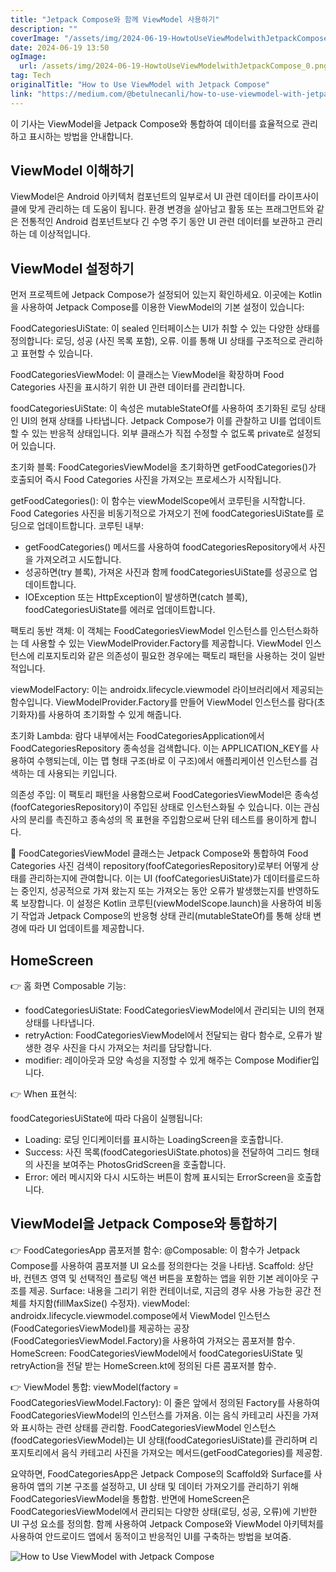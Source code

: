 ```yaml
---
title: "Jetpack Compose와 함께 ViewModel 사용하기"
description: ""
coverImage: "/assets/img/2024-06-19-HowtoUseViewModelwithJetpackCompose_0.png"
date: 2024-06-19 13:50
ogImage:
  url: /assets/img/2024-06-19-HowtoUseViewModelwithJetpackCompose_0.png
tag: Tech
originalTitle: "How to Use ViewModel with Jetpack Compose"
link: "https://medium.com/@betulnecanli/how-to-use-viewmodel-with-jetpack-compose-dc543f10bf6f"
---
```


이 기사는 ViewModel을 Jetpack Compose와 통합하여 데이터를 효율적으로 관리하고 표시하는 방법을 안내합니다.

## ViewModel 이해하기

ViewModel은 Android 아키텍처 컴포넌트의 일부로서 UI 관련 데이터를 라이프사이클에 맞게 관리하는 데 도움이 됩니다. 환경 변경을 살아남고 활동 또는 프래그먼트와 같은 전통적인 Android 컴포넌트보다 긴 수명 주기 동안 UI 관련 데이터를 보관하고 관리하는 데 이상적입니다.

## ViewModel 설정하기

<div class="content-ad"></div>

먼저 프로젝트에 Jetpack Compose가 설정되어 있는지 확인하세요. 이곳에는 Kotlin을 사용하여 Jetpack Compose를 이용한 ViewModel의 기본 설정이 있습니다:

FoodCategoriesUiState: 이 sealed 인터페이스는 UI가 취할 수 있는 다양한 상태를 정의합니다: 로딩, 성공 (사진 목록 포함), 오류. 이를 통해 UI 상태를 구조적으로 관리하고 표현할 수 있습니다.

FoodCategoriesViewModel: 이 클래스는 ViewModel을 확장하며 Food Categories 사진을 표시하기 위한 UI 관련 데이터를 관리합니다.

foodCategoriesUiState: 이 속성은 mutableStateOf를 사용하여 초기화된 로딩 상태인 UI의 현재 상태를 나타냅니다. Jetpack Compose가 이를 관찰하고 UI를 업데이트할 수 있는 반응적 상태입니다. 외부 클래스가 직접 수정할 수 없도록 private로 설정되어 있습니다.

<div class="content-ad"></div>

초기화 블록: FoodCategoriesViewModel을 초기화하면 getFoodCategories()가 호출되어 즉시 Food Categories 사진을 가져오는 프로세스가 시작됩니다.

getFoodCategories(): 이 함수는 viewModelScope에서 코루틴을 시작합니다. Food Categories 사진을 비동기적으로 가져오기 전에 foodCategoriesUiState를 로딩으로 업데이트합니다.
코루틴 내부:

- getFoodCategories() 메서드를 사용하여 foodCategoriesRepository에서 사진을 가져오려고 시도합니다.
- 성공하면(try 블록), 가져온 사진과 함께 foodCategoriesUiState를 성공으로 업데이트합니다.
- IOException 또는 HttpException이 발생하면(catch 블록), foodCategoriesUiState를 에러로 업데이트합니다.

팩토리 동반 객체: 이 객체는 FoodCategoriesViewModel 인스턴스를 인스턴스화하는 데 사용할 수 있는 ViewModelProvider.Factory를 제공합니다. ViewModel 인스턴스에 리포지토리와 같은 의존성이 필요한 경우에는 팩토리 패턴을 사용하는 것이 일반적입니다.

viewModelFactory: 이는 androidx.lifecycle.viewmodel 라이브러리에서 제공되는 함수입니다. ViewModelProvider.Factory를 만들어 ViewModel 인스턴스를 람다(초기화자)를 사용하여 초기화할 수 있게 해줍니다.

<div class="content-ad"></div>

초기화 Lambda: 람다 내부에서는 FoodCategoriesApplication에서 FoodCategoriesRepository 종속성을 검색합니다. 이는 APPLICATION_KEY를 사용하여 수행되는데, 이는 맵 형태 구조(바로 이 구조)에서 애플리케이션 인스턴스를 검색하는 데 사용되는 키입니다.

의존성 주입: 이 팩토리 패턴을 사용함으로써 FoodCategoriesViewModel은 종속성(foofCategoriesRepository)이 주입된 상태로 인스턴스화될 수 있습니다. 이는 관심사의 분리를 촉진하고 종속성의 목 표현을 주입함으로써 단위 테스트를 용이하게 합니다.

📖 FoodCategoriesViewModel 클래스는 Jetpack Compose와 통합하여 Food Categories 사진 검색이 repository(foofCategoriesRepository)로부터 어떻게 상태를 관리하는지에 관여합니다. 이는 UI (foofCategoriesUiState)가 데이터를로드하는 중인지, 성공적으로 가져 왔는지 또는 가져오는 동안 오류가 발생했는지를 반영하도록 보장합니다. 이 설정은 Kotlin 코루틴(viewModelScope.launch)을 사용하여 비동기 작업과 Jetpack Compose의 반응형 상태 관리(mutableStateOf)를 통해 상태 변경에 따라 UI 업데이트를 제공합니다.

## HomeScreen

<div class="content-ad"></div>

👉 홈 화면 Composable 기능:

- foodCategoriesUiState: FoodCategoriesViewModel에서 관리되는 UI의 현재 상태를 나타냅니다.
- retryAction: FoodCategoriesViewModel에서 전달되는 람다 함수로, 오류가 발생한 경우 사진을 다시 가져오는 처리를 담당합니다.
- modifier: 레이아웃과 모양 속성을 지정할 수 있게 해주는 Compose Modifier입니다.

👉 When 표현식:

foodCategoriesUiState에 따라 다음이 실행됩니다:

- Loading: 로딩 인디케이터를 표시하는 LoadingScreen을 호출합니다.
- Success: 사진 목록(foodCategoriesUiState.photos)을 전달하여 그리드 형태의 사진을 보여주는 PhotosGridScreen을 호출합니다.
- Error: 에러 메시지와 다시 시도하는 버튼이 함께 표시되는 ErrorScreen을 호출합니다.

<div class="content-ad"></div>

## ViewModel을 Jetpack Compose와 통합하기

👉 FoodCategoriesApp 콤포저블 함수:
@Composable: 이 함수가 Jetpack Compose를 사용하여 콤포저블 UI 요소를 정의한다는 것을 나타냄.
Scaffold: 상단 바, 컨텐츠 영역 및 선택적인 플로팅 액션 버튼을 포함하는 앱을 위한 기본 레이아웃 구조를 제공.
Surface: 내용을 그리기 위한 컨테이너로, 지금의 경우 사용 가능한 공간 전체를 차지함(fillMaxSize() 수정자).
viewModel: androidx.lifecycle.viewmodel.compose에서 ViewModel 인스턴스(FoodCategoriesViewModel)를 제공하는 공장(FoodCategoriesViewModel.Factory)을 사용하여 가져오는 콤포저블 함수.
HomeScreen: FoodCategoriesViewModel에서 foodCategoriesUiState 및 retryAction을 전달 받는 HomeScreen.kt에 정의된 다른 콤포저블 함수.

👉 ViewModel 통합:
viewModel(factory = FoodCategoriesViewModel.Factory): 이 줄은 앞에서 정의된 Factory를 사용하여 FoodCategoriesViewModel의 인스턴스를 가져옴. 이는 음식 카테고리 사진을 가져와 표시하는 관련 상태를 관리함.
FoodCategoriesViewModel 인스턴스(foodCategoriesViewModel)는 UI 상태(foodCategoriesUiState)를 관리하며 리포지토리에서 음식 카테고리 사진을 가져오는 메서드(getFoodCategories)를 제공함.

요약하면, FoodCategoriesApp은 Jetpack Compose의 Scaffold와 Surface를 사용하여 앱의 기본 구조를 설정하고, UI 상태 및 데이터 가져오기를 관리하기 위해 FoodCategoriesViewModel을 통합함. 반면에 HomeScreen은 FoodCategoriesViewModel에서 관리되는 다양한 상태(로딩, 성공, 오류)에 기반한 UI 구성 요소를 정의함. 함께 사용하여 Jetpack Compose와 ViewModel 아키텍처를 사용하여 안드로이드 앱에서 동적이고 반응적인 UI를 구축하는 방법을 보여줌.

<div class="content-ad"></div>

![How to Use ViewModel with Jetpack Compose](/assets/img/2024-06-19-HowtoUseViewModelwithJetpackCompose_0.png)
